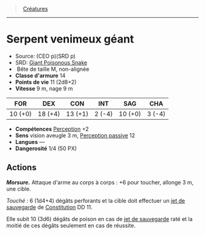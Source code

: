 ﻿---
!Monster
Family: MonsterHD
Type: Bête
Size: M
Alignment: non-alignée
ArmorClass: 14
HitPoints: 11 (2d8+2)
Speed: 9 m, nage 9 m
Strength: 10 (+0)
Dexterity: 18 (+4)
Constitution: 13 (+1)
Intelligence: ' 2 (-4)'
Wisdom: 10 (+0)
Charisma: ' 3 (-4)'
Skills: '[Perception](hd_abilities_wisdom_perception.md) +2'
Senses: vision aveugle 3 m, [Perception passive](hd_abilities_dexterity_perception_passive.md) 12
Languages: —
Challenge: 1/4 (50 PX)
Id: monsters_hd.md#serpent-venimeux-géant
ParentLink: monsters_hd.md#créatures
Name: Serpent venimeux géant
ParentName: Créatures
NameLevel: 1
AltName: '[Giant Poisonous Snake](srd_monsters_giant_poisonous_snake.md)'
Source: (CEO p)(SRD p)
Attributes: {}
---
> [Créatures](hd_monsters.md)

---

# Serpent venimeux géant

- Source: (CEO p)(SRD p)
- SRD: [Giant Poisonous Snake](srd_monsters_giant_poisonous_snake.md)
-  Bête de taille M, non-alignée
- **Classe d'armure** 14
- **Points de vie** 11 (2d8+2)
- **Vitesse** 9 m, nage 9 m

|FOR|DEX|CON|INT|SAG|CHA|
|---|---|---|---|---|---|
|10 (+0)|18 (+4)|13 (+1)| 2 (-4)|10 (+0)| 3 (-4)|

- **Compétences** [Perception](hd_abilities_wisdom_perception.md) +2
- **Sens** vision aveugle 3 m, [Perception passive](hd_abilities_dexterity_perception_passive.md) 12
- **Langues** —
- **Dangerosité** 1/4 (50 PX)

## Actions

**_Morsure._** Attaque d'arme au corps à corps : +6 pour toucher, allonge 3 m, une cible.

_Touché :_ 6 (1d4+4) dégâts perforants et la cible doit effectuer un [jet de sauvegarde](hd_abilities_jets_de_sauvegarde.md) de [Constitution](hd_abilities_constitution.md) DD 11.

Elle subit 10 (3d6) dégâts de poison en cas de [jet de sauvegarde](hd_abilities_jets_de_sauvegarde.md) raté et la moitié de ces dégâts seulement en cas de réussite.

